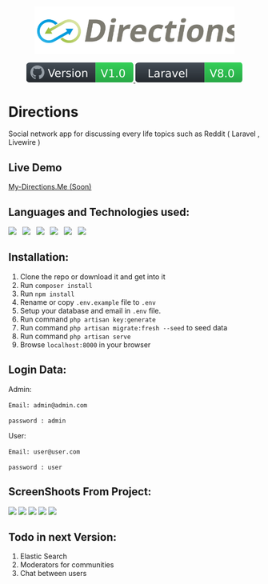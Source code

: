 <p align="center">
    <img src="public/Directions_logo.svg" width="400" alt="logo"/>
</p>

<p align="center">
    <a href="https://www.my-directions.me">
        <img src="public/version-badge.svg" alt="Version" />
    </a>
    <a href="https://www.laravel.com/">
        <img src="public/laravel-version.svg" alt="Laravel" />
    </a>
</p>

# Directions

Social network app for discussing every life topics such as Reddit ( Laravel , Livewire )

## Live Demo

<a href="https://www.my-directions.me/"> My-Directions.Me (Soon) </a>

## Languages and Technologies used:  

<p align="left">
    <img height="25" src="https://cdn.cdnlogo.com/logos/h/90/html-5.svg"> &nbsp;
    <img height="21" src="https://cdn.cdnlogo.com/logos/c/18/css.svg"> &nbsp;
    <img height="20" src="https://cdn.cdnlogo.com/logos/t/58/tailwindcss.svg"> &nbsp;
    <img height="24" src="https://cdn.cdnlogo.com/logos/l/23/laravel.svg"> &nbsp;
    <img height="25" src="https://laracasts.com/images/topics/icons/livewire-logo.svg"> &nbsp;
    <img height="26" src="https://cdn.cdnlogo.com/logos/m/47/mysql.svg"> &nbsp;
</p>

## Installation:

1. Clone the repo or download it and get into it
2. Run `composer install`
3. Run `npm install`
4. Rename or copy `.env.example` file to `.env`
5. Setup your database and email in `.env` file.
6. Run command `php artisan key:generate`
7. Run command `php artisan migrate:fresh --seed` to seed data
8. Run command `php artisan serve`
9. Browse `localhost:8000` in your browser

## Login Data: 

Admin:

`Email: admin@admin.com`

`password : admin`

User:

`Email: user@user.com`

`password : user`

## ScreenShoots From Project: 

<img src="https://i.imgur.com/24FyhLf.jpg" width="300px"> 

<img src="https://i.imgur.com/8MkG3tg.jpg" width="300px"> 

<img src="https://i.imgur.com/FhxiBHI.jpg" width="300px"> 

<img src="https://i.imgur.com/DCmi2Z1.jpg" width="300px"> 

<img src="https://i.imgur.com/2gOqDhY.jpg" width="300px"> 

## Todo in next Version:

1. Elastic Search
2. Moderators for communities
3. Chat between users